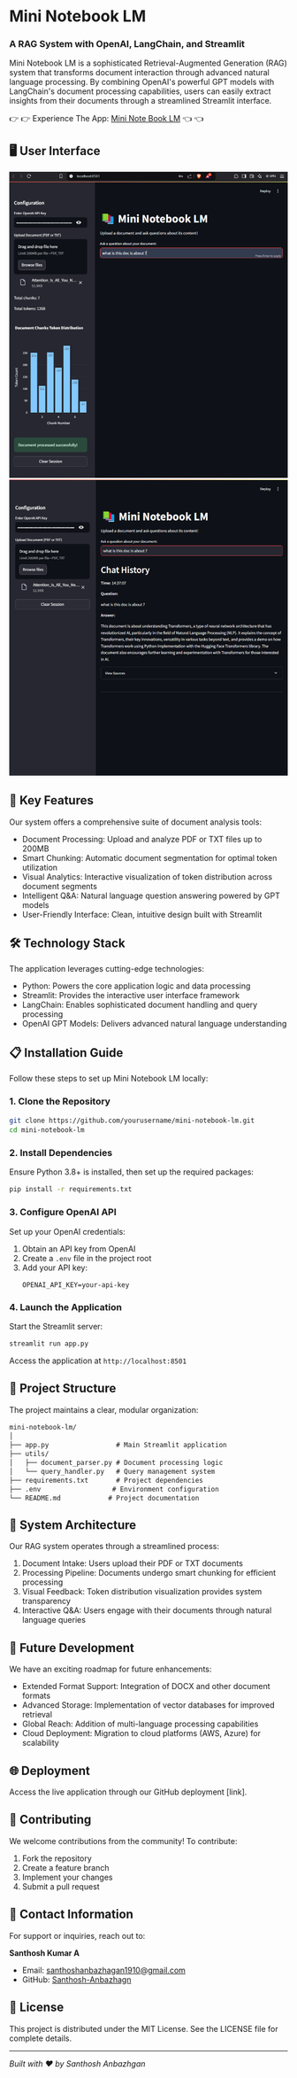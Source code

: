 # Mini Notebook LM 
### A RAG System with OpenAI, LangChain, and Streamlit

Mini Notebook LM is a sophisticated Retrieval-Augmented Generation (RAG) system that transforms document interaction through advanced natural language processing. By combining OpenAI's powerful GPT models with LangChain's document processing capabilities, users can easily extract insights from their documents through a streamlined Streamlit interface.

👉 👉 Experience The App: [Mini Note Book LM](https://mininotebooklm.streamlit.app) 👈 👈

## 🖥️ User Interface
<img src="/images/src-1.png" alt="Document Upload Interface" />
<img src="/images/src-2.png" alt="Question and Answer Interface" />

## 🎯 Key Features

Our system offers a comprehensive suite of document analysis tools:

- Document Processing: Upload and analyze PDF or TXT files up to 200MB
- Smart Chunking: Automatic document segmentation for optimal token utilization
- Visual Analytics: Interactive visualization of token distribution across document segments
- Intelligent Q&A: Natural language question answering powered by GPT models
- User-Friendly Interface: Clean, intuitive design built with Streamlit

## 🛠️ Technology Stack

The application leverages cutting-edge technologies:

- Python: Powers the core application logic and data processing
- Streamlit: Provides the interactive user interface framework
- LangChain: Enables sophisticated document handling and query processing
- OpenAI GPT Models: Delivers advanced natural language understanding

## 📋 Installation Guide

Follow these steps to set up Mini Notebook LM locally:

### 1. Clone the Repository

```bash
git clone https://github.com/yourusername/mini-notebook-lm.git
cd mini-notebook-lm
```

### 2. Install Dependencies

Ensure Python 3.8+ is installed, then set up the required packages:

```bash
pip install -r requirements.txt
```

### 3. Configure OpenAI API

Set up your OpenAI credentials:

1. Obtain an API key from OpenAI
2. Create a `.env` file in the project root
3. Add your API key:
   ```
   OPENAI_API_KEY=your-api-key
   ```

### 4. Launch the Application

Start the Streamlit server:

```bash
streamlit run app.py
```

Access the application at `http://localhost:8501`

## 📂 Project Structure

The project maintains a clear, modular organization:

```
mini-notebook-lm/
│
├── app.py                 # Main Streamlit application
├── utils/
│   ├── document_parser.py # Document processing logic
│   └── query_handler.py   # Query management system
├── requirements.txt       # Project dependencies
├── .env                  # Environment configuration
└── README.md            # Project documentation
```

## 🔄 System Architecture

Our RAG system operates through a streamlined process:

1. Document Intake: Users upload their PDF or TXT documents
2. Processing Pipeline: Documents undergo smart chunking for efficient processing
3. Visual Feedback: Token distribution visualization provides system transparency
4. Interactive Q&A: Users engage with their documents through natural language queries

## 🚀 Future Development

We have an exciting roadmap for future enhancements:

- Extended Format Support: Integration of DOCX and other document formats
- Advanced Storage: Implementation of vector databases for improved retrieval
- Global Reach: Addition of multi-language processing capabilities
- Cloud Deployment: Migration to cloud platforms (AWS, Azure) for scalability

## 🌐 Deployment

Access the live application through our GitHub deployment [link].

## 🤝 Contributing

We welcome contributions from the community! To contribute:

1. Fork the repository
2. Create a feature branch
3. Implement your changes
4. Submit a pull request

## 📧 Contact Information

For support or inquiries, reach out to:

**Santhosh Kumar A**
- Email: santhoshanbazhagan1910@gmail.com
- GitHub: [Santhosh-Anbazhagn](https://github.com/Santhosh-Anbazhagan)

## 📜 License

This project is distributed under the MIT License. See the LICENSE file for complete details.

---

*Built with ❤️ by Santhosh Anbazhgan*
